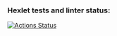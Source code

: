 ### Hexlet tests and linter status:
[![Actions Status](https://github.com/nukleuz13/frontend-project-44/actions/workflows/hexlet-check.yml/badge.svg)](https://github.com/nukleuz13/frontend-project-44/actions)